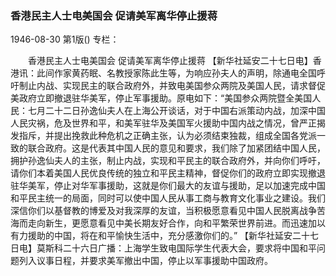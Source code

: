 ### 香港民主人士电美国会  促请美军离华停止援蒋

1946-08-30
第1版()
专栏：

　　香港民主人士电美国会
    促请美军离华停止援蒋
    【新华社延安二十七日电】香港讯：此间作家黄药眠、名教授家陈此生等，为响应孙夫人的声明，除通电全国呼吁制止内战、实现民主的联合政府外，并致电美国参众两院及美国人民，请求督促美政府立即撤退驻华美军，停止军事援助。原电如下：“美国参众两院暨全美国人民：七月二十二日孙逸仙夫人在上海公开谈话，对于中国右派策动内战，加深中国人民灾祸，危及世界和平，和美军驻华及美国军火援助中国内战之情况，曾严正揭发指斥，并提出挽救此种危机之正确主张，认为必须结束独裁，组成全国各党派一致的联合政府。这是代表其中国人民的意见和要求，我们除了加紧团结中国人民，拥护孙逸仙夫人的主张，制止内战，实现和平民主的联合政府外，并向你们呼吁，请你们本着美国人民优良传统的独立和平民主精神，督促你们的政府立即实现撤退驻华美军，停止对华军事援助，这就是你们最大的友谊与援助，足以加速完成中国和平民主统一的局面，同时可以使中国人民从事工商与教育文化事业之建设。我们深信你们以基督教的博爱及对我深厚的友谊，当积极愿意看见中国人民脱离战争苦海而走向新生，更愿意看见中美长期友好合作，向和平繁荣世界前进。而迅速加以有力援助的中国，将在和平愉快生活中，充分感激你们的。”
    【新华社延安二十七日电】莫斯科二十六日广播：上海学生致电国际学生代表大会，要求将中国和平问题列入议事日程，并要求美军撤出中国，停止以军事援助中国政府。

